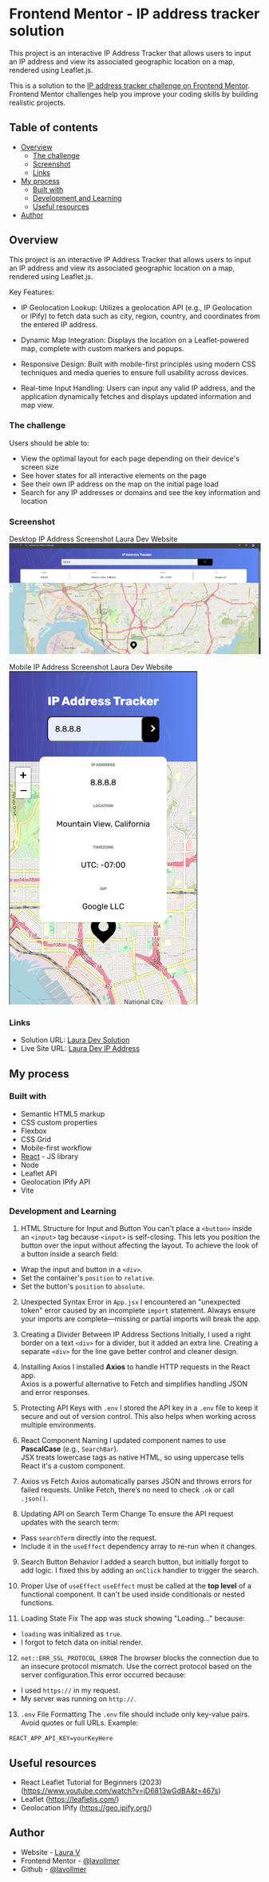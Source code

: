 # Frontend Mentor - IP address tracker solution

This project is an interactive IP Address Tracker that allows users to input an IP address and view its associated geographic location on a map, rendered using Leaflet.js.

This is a solution to the [IP address tracker challenge on Frontend Mentor](https://www.frontendmentor.io/challenges/ip-address-tracker-I8-0yYAH0). Frontend Mentor challenges help you improve your coding skills by building realistic projects. 

## Table of contents

- [Overview](#overview)
  - [The challenge](#the-challenge)
  - [Screenshot](#screenshot)
  - [Links](#links)
- [My process](#my-process)
  - [Built with](#built-with)
  - [Development and Learning](#development-and-learning)
  - [Useful resources](#useful-resources)
- [Author](#author)

## Overview

This project is an interactive IP Address Tracker that allows users to input an IP address and view its associated geographic location on a map, rendered using Leaflet.js.

Key Features:
- IP Geolocation Lookup: Utilizes a geolocation API (e.g., IP Geolocation or IPify) to fetch data such as city, region, country, and coordinates from the entered IP address.

- Dynamic Map Integration: Displays the location on a Leaflet-powered map, complete with custom markers and popups.

- Responsive Design: Built with mobile-first principles using modern CSS techniques and media queries to ensure full usability across devices.

- Real-time Input Handling: Users can input any valid IP address, and the application dynamically fetches and displays updated information and map view.

### The challenge

Users should be able to:

- View the optimal layout for each page depending on their device's screen size
- See hover states for all interactive elements on the page
- See their own IP address on the map on the initial page load
- Search for any IP addresses or domains and see the key information and location

### Screenshot

Desktop IP Address Screenshot Laura Dev Website
![Desktop IP Address Screenshot](./src/assets/desktop-ipaddress-readme.png)

Mobile IP Address Screenshot Laura Dev Website
![Mobile IP Address Screenshot](./src/assets/mobile-ipaddress-readme.png)

### Links

- Solution URL: [Laura Dev Solution](https://www.frontendmentor.io/solutions/reactjs-leafletjs-vite-node-flexbox-grid-ip-geolocation-slUHzJs-z1)
- Live Site URL: [Laura Dev IP Address](https://lauradev-ip-address.netlify.app/)

## My process

### Built with

- Semantic HTML5 markup
- CSS custom properties
- Flexbox
- CSS Grid
- Mobile-first workflow
- [React](https://reactjs.org/) - JS library
- Node
- Leaflet API
- Geolocation IPify API
- Vite

### Development and Learning

 1. HTML Structure for Input and Button
You can't place a `<button>` inside an `<input>` tag because `<input>` is self-closing. This lets you position the button over the input without affecting the layout. To achieve the look of a button inside a search field:

- Wrap the input and button in a `<div>`.
- Set the container's `position` to `relative`.
- Set the button's `position` to `absolute`.

 2. Unexpected Syntax Error in `App.jsx`
I encountered an "unexpected token" error caused by an incomplete `import` statement. Always ensure your imports are complete—missing or partial imports will break the app.


 3. Creating a Divider Between IP Address Sections
Initially, I used a right border on a text `<div>` for a divider, but it added an extra line. Creating a separate `<div>` for the line gave better control and cleaner design.


 4. Installing Axios
I installed **Axios** to handle HTTP requests in the React app.  
Axios is a powerful alternative to Fetch and simplifies handling JSON and error responses.


 5. Protecting API Keys with `.env`
I stored the API key in a `.env` file to keep it secure and out of version control. This also helps when working across multiple environments.

 6. React Component Naming
I updated component names to use **PascalCase** (e.g., `SearchBar`).  
JSX treats lowercase tags as native HTML, so using uppercase tells React it's a custom component.


 7. Axios vs Fetch
Axios automatically parses JSON and throws errors for failed requests. Unlike Fetch, there’s no need to check `.ok` or call `.json()`.


 8. Updating API on Search Term Change
To ensure the API request updates with the search term:

- Pass `searchTerm` directly into the request.
- Include it in the `useEffect` dependency array to re-run when it changes.


 9. Search Button Behavior
I added a search button, but initially forgot to add logic. I fixed this by adding an `onClick` handler to trigger the search.

 10. Proper Use of `useEffect`
`useEffect` must be called at the **top level** of a functional component. It can't be used inside conditionals or nested functions.

 11. Loading State Fix
The app was stuck showing "Loading..." because:

- `loading` was initialized as `true`.
- I forgot to fetch data on initial render.

 12. `net::ERR_SSL_PROTOCOL_ERROR`
The browser blocks the connection due to an insecure protocol mismatch. Use the correct protocol based on the server configuration.This error occurred because:

- I used `https://` in my request.
- My server was running on `http://`.

 13. `.env` File Formatting
The `.env` file should include only key-value pairs.  
Avoid quotes or full URLs. Example:
```env
REACT_APP_API_KEY=yourKeyHere
```

## Useful resources

- React Leaflet Tutorial for Beginners (2023) (https://www.youtube.com/watch?v=jD6813wGdBA&t=467s)
- Leaflet (https://leafletjs.com/)
- Geolocation IPify (https://geo.ipify.org/)

## Author

- Website - [Laura V](www.lauradeveloper.com)
- Frontend Mentor - [@lavollmer](https://www.frontendmentor.io/profile/lavollmer)
- Github - [@lavollmer](https://github.com/lavollmer)